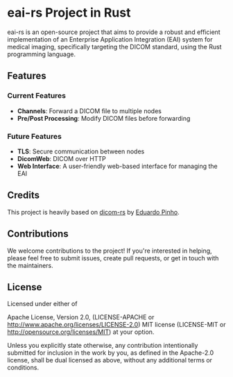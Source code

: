 # eai-rs Project in Rust

eai-rs is an open-source project that aims to provide a robust and efficient implementation of an Enterprise Application Integration (EAI) system for medical imaging, specifically targeting the DICOM standard, using the Rust programming language.

## Features

### Current Features

- **Channels**: Forward a DICOM file to multiple nodes
- **Pre/Post Processing**: Modify DICOM files before forwarding

### Future Features

- **TLS**: Secure communication between nodes
- **DicomWeb**: DICOM over HTTP
- **Web Interface**: A user-friendly web-based interface for managing the EAI

## Credits

This project is heavily based on [dicom-rs](https://github.com/Enet4/dicom-rs) by [Eduardo Pinho](https://github.com/Enet4).

## Contributions

We welcome contributions to the project! If you're interested in helping, please feel free to submit issues, create pull requests, or get in touch with the maintainers.

## License

Licensed under either of

Apache License, Version 2.0, (LICENSE-APACHE or http://www.apache.org/licenses/LICENSE-2.0)
MIT license (LICENSE-MIT or http://opensource.org/licenses/MIT)
at your option.

Unless you explicitly state otherwise, any contribution intentionally submitted for inclusion in the work by you, as defined in the Apache-2.0 license, shall be dual licensed as above, without any additional terms or conditions.
